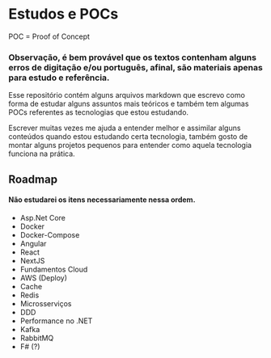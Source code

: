 # Estudos e POCs

POC = Proof of Concept

### Observação, é bem provável que os textos contenham alguns erros de digitação e/ou português, afinal, são materiais apenas para estudo e referência.

Esse repositório contém alguns arquivos markdown que escrevo como forma de estudar alguns assuntos mais teóricos e também tem algumas POCs referentes as tecnologias que estou estudando.

Escrever muitas vezes me ajuda a entender melhor e assimilar alguns conteúdos quando estou estudando certa tecnologia, também gosto de montar alguns projetos pequenos para entender como aquela tecnologia funciona na prática.

## Roadmap

#### Não estudarei os itens necessariamente nessa ordem.

- Asp.Net Core
- Docker
- Docker-Compose
- Angular
- React
- NextJS
- Fundamentos Cloud
- AWS (Deploy)
- Cache
- Redis
- Microsserviços
- DDD
- Performance no .NET
- Kafka
- RabbitMQ
- F# (?)
